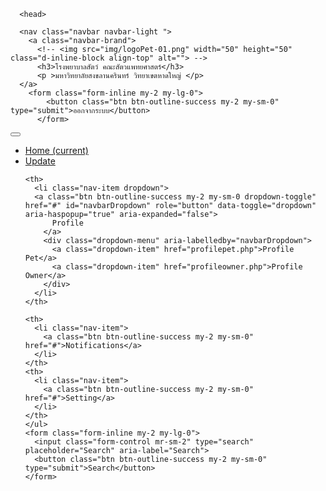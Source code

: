 <head>
  <meta charset="UTF-8">
  <title>Home</title>
  
<script src="https://cdnjs.cloudflare.com/ajax/libs/modernizr/2.8.3/modernizr.min.js" type="text/javascript"></script>

<link href='https://fonts.googleapis.com/css?family=Open+Sans:400,300,600,700' rel='stylesheet' type='text/css'>
<link rel="stylesheet" href="https://stackpath.bootstrapcdn.com/bootstrap/4.1.3/css/bootstrap.min.css" integrity="sha384-MCw98/SFnGE8fJT3GXwEOngsV7Zt27NXFoaoApmYm81iuXoPkFOJwJ8ERdknLPMO" crossorigin="anonymous">
<link href="//maxcdn.bootstrapcdn.com/font-awesome/4.2.0/css/font-awesome.min.css" rel="stylesheet">
<link rel="stylesheet" href="https://fonts.googleapis.com/icon?family=Material+Icons">
<link rel="stylesheet" href="https://code.getmdl.io/1.3.0/material.indigo-pink.min.css">
<script src="https://code.jquery.com/jquery-3.3.1.slim.min.js" integrity="sha384-q8i/X+965DzO0rT7abK41JStQIAqVgRVzpbzo5smXKp4YfRvH+8abtTE1Pi6jizo" crossorigin="anonymous"></script>
<script src="https://cdnjs.cloudflare.com/ajax/libs/popper.js/1.14.3/umd/popper.min.js" integrity="sha384-ZMP7rVo3mIykV+2+9J3UJ46jBk0WLaUAdn689aCwoqbBJiSnjAK/l8WvCWPIPm49" crossorigin="anonymous"></script>
<script src="https://stackpath.bootstrapcdn.com/bootstrap/4.1.3/js/bootstrap.min.js" integrity="sha384-ChfqqxuZUCnJSK3+MXmPNIyE6ZbWh2IMqE241rYiqJxyMiZ6OW/JmZQ5stwEULTy" crossorigin="anonymous"></script>
<script defer src="https://code.getmdl.io/1.3.0/material.min.js"></script>
<link href="css/style.css" rel="stylesheet">
</head>


<body >

      <head>

      <nav class="navbar navbar-light ">
        <a class="navbar-brand">
          <!-- <img src="img/logoPet-01.png" width="50" height="50" class="d-inline-block align-top" alt=""> -->
          <h3>โรงพยาบาลสัตว์ คณะสัตวแพทยศาสตร์</h3>
          <p >มหาวิทยาลัยสงขลานครินทร์ วิทยาเขตหาดใหญ่ </p>
      </a>
        <form class="form-inline my-2 my-lg-0">
            <button class="btn btn-outline-success my-2 my-sm-0" type="submit">ออกจากระบบ</button>
          </form>
        
</nav>

<nav class="navbar navbar-expand-lg navbar-light bg-info">
  <button class="navbar-toggler" type="button" data-toggle="collapse" data-target="#navbarSupportedContent" aria-controls="navbarSupportedContent" aria-expanded="false" aria-label="Toggle navigation">
    <span class="navbar-toggler-icon"></span>
  </button>

  <div class="collapse navbar-collapse" id="navbarSupportedContent">
    <ul class="navbar-nav mr-auto">
      <th>
        <li class="nav-item active">
        <a class="btn btn-outline-success my-2 my-sm-0" href="homepage.php">Home <span class="sr-only">(current)</span></a>
      </li>
    </th>
    <th>
      <li class="nav-item">
        <a class="btn btn-outline-success my-2 my-sm-0" href="updateapp.php">Update</a>
      </li>   
    </th>

    <th>
      <li class="nav-item dropdown">
      <a class="btn btn-outline-success my-2 my-sm-0 dropdown-toggle" href="#" id="navbarDropdown" role="button" data-toggle="dropdown" aria-haspopup="true" aria-expanded="false">
          Profile
        </a>
        <div class="dropdown-menu" aria-labelledby="navbarDropdown">
          <a class="dropdown-item" href="profilepet.php">Profile Pet</a>
          <a class="dropdown-item" href="profileowner.php">Profile Owner</a>
        </div>
      </li>
    </th>

    <th>
      <li class="nav-item">
        <a class="btn btn-outline-success my-2 my-sm-0" href="#">Notifications</a>
      </li>
    </th>
    <th>
      <li class="nav-item">
        <a class="btn btn-outline-success my-2 my-sm-0" href="#">Setting</a>
      </li>
    </th>
    </ul>
    <form class="form-inline my-2 my-lg-0">
      <input class="form-control mr-sm-2" type="search" placeholder="Search" aria-label="Search">
      <button class="btn btn-outline-success my-2 my-sm-0" type="submit">Search</button>
    </form>
  </div>
</nav>

</header>
